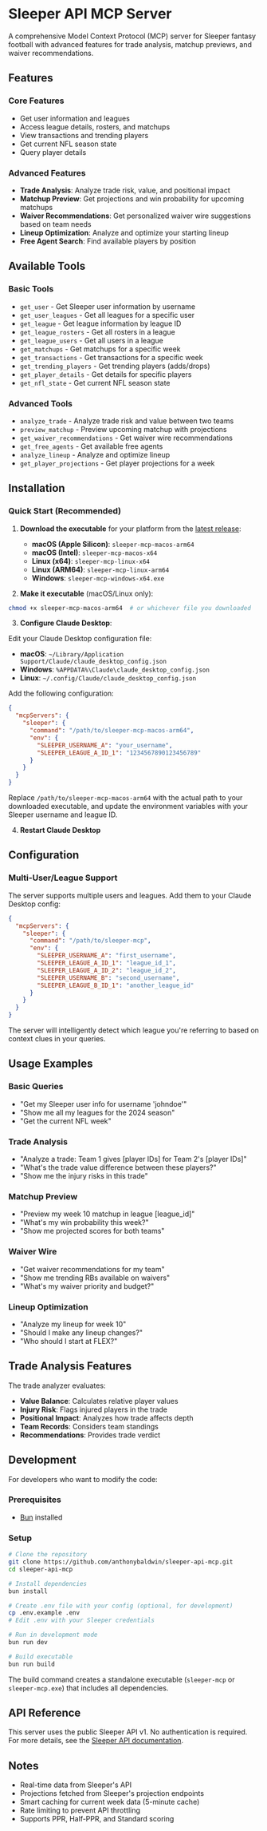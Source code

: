 # Sleeper API MCP Server

A comprehensive Model Context Protocol (MCP) server for Sleeper fantasy football with advanced features for trade analysis, matchup previews, and waiver recommendations.

## Features

### Core Features
- Get user information and leagues
- Access league details, rosters, and matchups
- View transactions and trending players
- Get current NFL season state
- Query player details

### Advanced Features
- **Trade Analysis**: Analyze trade risk, value, and positional impact
- **Matchup Preview**: Get projections and win probability for upcoming matchups
- **Waiver Recommendations**: Get personalized waiver wire suggestions based on team needs
- **Lineup Optimization**: Analyze and optimize your starting lineup
- **Free Agent Search**: Find available players by position

## Available Tools

### Basic Tools
- `get_user` - Get Sleeper user information by username
- `get_user_leagues` - Get all leagues for a specific user
- `get_league` - Get league information by league ID
- `get_league_rosters` - Get all rosters in a league
- `get_league_users` - Get all users in a league
- `get_matchups` - Get matchups for a specific week
- `get_transactions` - Get transactions for a specific week
- `get_trending_players` - Get trending players (adds/drops)
- `get_player_details` - Get details for specific players
- `get_nfl_state` - Get current NFL season state

### Advanced Tools
- `analyze_trade` - Analyze trade risk and value between two teams
- `preview_matchup` - Preview upcoming matchup with projections
- `get_waiver_recommendations` - Get waiver wire recommendations
- `get_free_agents` - Get available free agents
- `analyze_lineup` - Analyze and optimize lineup
- `get_player_projections` - Get player projections for a week

## Installation

### Quick Start (Recommended)

1. **Download the executable** for your platform from the [latest release](https://github.com/anthonybaldwin/sleeper-api-mcp/releases/latest):
   - **macOS (Apple Silicon)**: `sleeper-mcp-macos-arm64`
   - **macOS (Intel)**: `sleeper-mcp-macos-x64`
   - **Linux (x64)**: `sleeper-mcp-linux-x64`
   - **Linux (ARM64)**: `sleeper-mcp-linux-arm64`
   - **Windows**: `sleeper-mcp-windows-x64.exe`

2. **Make it executable** (macOS/Linux only):
```bash
chmod +x sleeper-mcp-macos-arm64  # or whichever file you downloaded
```

3. **Configure Claude Desktop**:

Edit your Claude Desktop configuration file:
- **macOS**: `~/Library/Application Support/Claude/claude_desktop_config.json`
- **Windows**: `%APPDATA%\Claude\claude_desktop_config.json`
- **Linux**: `~/.config/Claude/claude_desktop_config.json`

Add the following configuration:
```json
{
  "mcpServers": {
    "sleeper": {
      "command": "/path/to/sleeper-mcp-macos-arm64",
      "env": {
        "SLEEPER_USERNAME_A": "your_username",
        "SLEEPER_LEAGUE_A_ID_1": "1234567890123456789"
      }
    }
  }
}
```

Replace `/path/to/sleeper-mcp-macos-arm64` with the actual path to your downloaded executable, and update the environment variables with your Sleeper username and league ID.

4. **Restart Claude Desktop**

## Configuration

### Multi-User/League Support

The server supports multiple users and leagues. Add them to your Claude Desktop config:

```json
{
  "mcpServers": {
    "sleeper": {
      "command": "/path/to/sleeper-mcp",
      "env": {
        "SLEEPER_USERNAME_A": "first_username",
        "SLEEPER_LEAGUE_A_ID_1": "league_id_1",
        "SLEEPER_LEAGUE_A_ID_2": "league_id_2",
        "SLEEPER_USERNAME_B": "second_username",
        "SLEEPER_LEAGUE_B_ID_1": "another_league_id"
      }
    }
  }
}
```

The server will intelligently detect which league you're referring to based on context clues in your queries.

## Usage Examples

### Basic Queries
- "Get my Sleeper user info for username 'johndoe'"
- "Show me all my leagues for the 2024 season"
- "Get the current NFL week"

### Trade Analysis
- "Analyze a trade: Team 1 gives [player IDs] for Team 2's [player IDs]"
- "What's the trade value difference between these players?"
- "Show me the injury risks in this trade"

### Matchup Preview
- "Preview my week 10 matchup in league [league_id]"
- "What's my win probability this week?"
- "Show me projected scores for both teams"

### Waiver Wire
- "Get waiver recommendations for my team"
- "Show me trending RBs available on waivers"
- "What's my waiver priority and budget?"

### Lineup Optimization
- "Analyze my lineup for week 10"
- "Should I make any lineup changes?"
- "Who should I start at FLEX?"

## Trade Analysis Features

The trade analyzer evaluates:
- **Value Balance**: Calculates relative player values
- **Injury Risk**: Flags injured players in the trade
- **Positional Impact**: Analyzes how trade affects depth
- **Team Records**: Considers team standings
- **Recommendations**: Provides trade verdict

## Development

For developers who want to modify the code:

### Prerequisites
- [Bun](https://bun.sh) installed

### Setup

```bash
# Clone the repository
git clone https://github.com/anthonybaldwin/sleeper-api-mcp.git
cd sleeper-api-mcp

# Install dependencies
bun install

# Create .env file with your config (optional, for development)
cp .env.example .env
# Edit .env with your Sleeper credentials

# Run in development mode
bun run dev

# Build executable
bun run build
```

The build command creates a standalone executable (`sleeper-mcp` or `sleeper-mcp.exe`) that includes all dependencies.

## API Reference

This server uses the public Sleeper API v1. No authentication is required. For more details, see the [Sleeper API documentation](https://docs.sleeper.app/).

## Notes

- Real-time data from Sleeper's API
- Projections fetched from Sleeper's projection endpoints
- Smart caching for current week data (5-minute cache)
- Rate limiting to prevent API throttling
- Supports PPR, Half-PPR, and Standard scoring